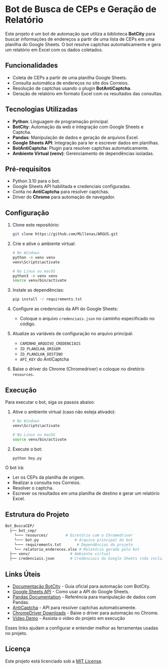 # Bot de Busca de CEPs e Geração de Relatório

Este projeto é um bot de automação que utiliza a biblioteca **BotCity** para buscar informações de endereços a partir de uma lista de CEPs em uma planilha do Google Sheets. O bot resolve captchas automaticamente e gera um relatório em Excel com os dados coletados.

## Funcionalidades

- Coleta de CEPs a partir de uma planilha Google Sheets.
- Consulta automática de endereços no site dos Correios.
- Resolução de captchas usando o plugin **BotAntiCaptcha**.
- Geração de relatório em formato Excel com os resultados das consultas.

## Tecnologias Utilizadas

- **Python**: Linguagem de programação principal.
- **BotCity**: Automação da web e integração com Google Sheets e Captcha.
- **Pandas**: Manipulação de dados e geração de arquivos Excel.
- **Google Sheets API**: Integração para ler e escrever dados em planilhas.
- **BotAntiCaptcha**: Plugin para resolver captchas automaticamente.
- **Ambiente Virtual (venv)**: Gerenciamento de dependências isoladas.

## Pré-requisitos

- Python 3.10 para o bot.
- Google Sheets API habilitada e credenciais configuradas.
- Conta no **AntiCaptcha** para resolver captchas.
- Driver do **Chrome** para automação de navegador.

## Configuração

1. Clone este repositório:
   ```bash
   git clone https://github.com/Millenas/ARGUS.git
   ```
   
2. Crie e ative o ambiente virtual:
   ```bash
   # No Windows
   python -m venv venv
   venv\Scripts\activate

   # No Linux ou macOS
   python3 -m venv venv
   source venv/bin/activate
   ```

3. Instale as dependências:
   ```bash
   pip install -r requirements.txt
   ```

4. Configure as credenciais da API do Google Sheets:
   - Coloque o arquivo `credenciais.json` no caminho especificado no código.

5. Atualize as variáveis de configuração no arquivo principal:
   - `CAMINHO_ARQUIVO_CREDENCIAIS`
   - `ID_PLANILHA_ORIGEM`
   - `ID_PLANILHA_DESTINO`
   - `API_KEY` do AntiCaptcha

6. Baixe o driver do Chrome (Chromedriver) e coloque no diretório `resources`.

## Execução

Para executar o bot, siga os passos abaixo:

1. Ative o ambiente virtual (caso não esteja ativado):
   ```bash
   # No Windows
   venv\Scripts\activate

   # No Linux ou macOS
   source venv/bin/activate
   ```

2. Execute o bot:
   ```bash
   python boy.py
   ```

O bot irá:
- Ler os CEPs da planilha de origem.
- Realizar a consulta nos Correios.
- Resolver o captcha.
- Escrever os resultados em uma planilha de destino e gerar um relatório Excel.

## Estrutura do Projeto

```bash
Bot_BuscaCEP/
  ├── bot_cep/ 
    └─── resources/        # Diretório com o Chromedriver
    └─── bot.py                # Arquivo principal do bot
    └─── requirements.txt       # Dependências do projeto
    └── relatorio_enderecos.xlsx # Relatório gerado pelo bot
  ├── venv/                  # Ambiente virtual
  ├── credenciais.json       # Credenciais do Google Sheets (não incluído)

```


## Links Úteis

- [Documentação BotCity](https://documentation.botcity.dev/) - Guia oficial para automação com BotCity.
- [Google Sheets API](https://documentation.botcity.dev/plugins/google/credentials/) - Como usar a API do Google Sheets.
- [Pandas Documentation](https://pandas.pydata.org/docs/) - Referência para manipulação de dados com Pandas.
- [AntiCaptcha](https://documentation.botcity.dev/plugins/captcha/) - API para resolver captchas automaticamente.
- [ChromeDriver Downloads](https://googlechromelabs.github.io/chrome-for-testing/#stable) - Baixe o driver para automação no Chrome.
- [Vídeo Demo](https://youtu.be/UpRES2uQrhc?si=eesT80Bqys5qhOZo) - Assista o vídeo do projeto em execução 

Esses links ajudam a configurar e entender melhor as ferramentas usadas no projeto.

## Licença

Este projeto está licenciado sob a [MIT License](LICENSE).

